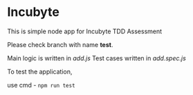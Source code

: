 # Incubyte

This is simple node app for Incubyte TDD Assessment

Please check branch with name **test**.

Main logic is written in *add.js*
Test cases written in *add.spec.js*

To test the application, 

use cmd - `npm run test`
